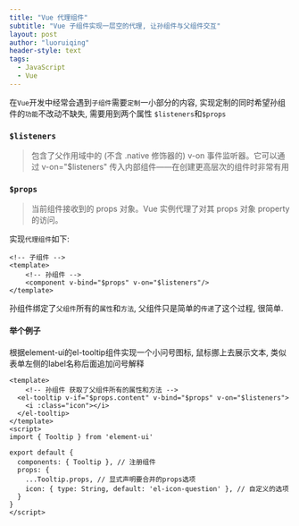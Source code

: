 ```yaml
---
title: "Vue 代理组件"
subtitle: "Vue 子组件实现一层空的代理, 让孙组件与父组件交互"
layout: post
author: "luoruiqing"
header-style: text
tags:
  - JavaScript
  - Vue
---
```



在`Vue`开发中经常会遇到`子组件`需要`定制`一小部分的内容, 实现定制的同时希望孙组件的`功能`不改动不缺失, 需要用到两个属性 `$listeners`和`$props`

### `$listeners`
> 包含了父作用域中的 (不含 .native 修饰器的) v-on 事件监听器。它可以通过 v-on="$listeners" 传入内部组件——在创建更高层次的组件时非常有用

### `$props`
> 当前组件接收到的 props 对象。Vue 实例代理了对其 props 对象 property 的访问。

实现`代理组件`如下: 
```vue
<!-- 子组件 -->
<template>
    <!-- 孙组件 -->
    <component v-bind="$props" v-on="$listeners"/>
</template>
```

孙组件绑定了`父组件`所有的`属性`和`方法`, 父组件只是简单的`传递`了这个过程, 很简单.


#### 举个例子

根据element-ui的el-tooltip组件实现一个小问号图标, 鼠标挪上去展示文本, 类似表单左侧的label名称后面追加问号解释

```vue
<template>
    <!-- 孙组件 获取了父组件所有的属性和方法 -->
  <el-tooltip v-if="$props.content" v-bind="$props" v-on="$listeners">
    <i :class="icon"></i>
  </el-tooltip>
</template>
<script>
import { Tooltip } from 'element-ui'

export default {
  components: { Tooltip }, // 注册组件
  props: {
    ...Tooltip.props, // 显式声明要合并的props选项
    icon: { type: String, default: 'el-icon-question' }, // 自定义的选项
  }
}
</script>
```